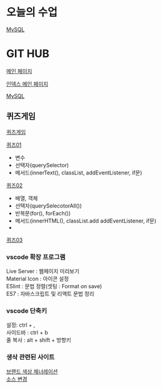 # 오늘의 수업   
[MySQL](https://seodaewon1.github.io/class2024/mysql/mysql05.html)  

# GIT HUB   
[메인 페이지](https://seodaewon1.github.io/class2024/)   
   
[인덱스 메인 페이지](https://seodaewon1.github.io/class2024/index.html)   

[MySQL](https://seodaewon1.github.io/class2024/mysql/index.html)  

## 퀴즈게임   
[퀴즈게임](https://seodaewon1.github.io/class2024/quiz/index.html)   

[퀴즈01](https://seodaewon1.github.io/class2024/quiz/quiz01.html)   
- 변수   
- 선택자(querySelector)   
- 메서드(innerText(), classList, addEventListener, if문)   

[퀴즈02](https://seodaewon1.github.io/class2024/quiz/quiz01.html)   
- 배열, 객체   
- 선택자(querySelecotorAll())   
- 반복문(for(), forEach())   
- 메서드(innerHTML(), classList.add addEventListener, if문)   
- 
[퀴즈03](https://seodaewon1.github.io/class2024/quiz/quiz03.html)   
### vscode 확장 프로그램   
Live Server : 웹페이지 미리보기   
Material Icon : 아이콘 설정   
ESlint : 문법 정렬(셋팅 : Format on save)   
ES7 : 자바스크립트 및 리액트 문법 정리   

### vscode 단축키   
설정: ctrl + ,   
사이드바 : ctrl + b   
줄 복사 : alt + shift + 방향키

### 생삭 관련된 사이트
[브랜드 색상 제너레이션](https://huemint.com/brand-intersection/)   
[소스 변경](https://www.sassmeister.com/)   